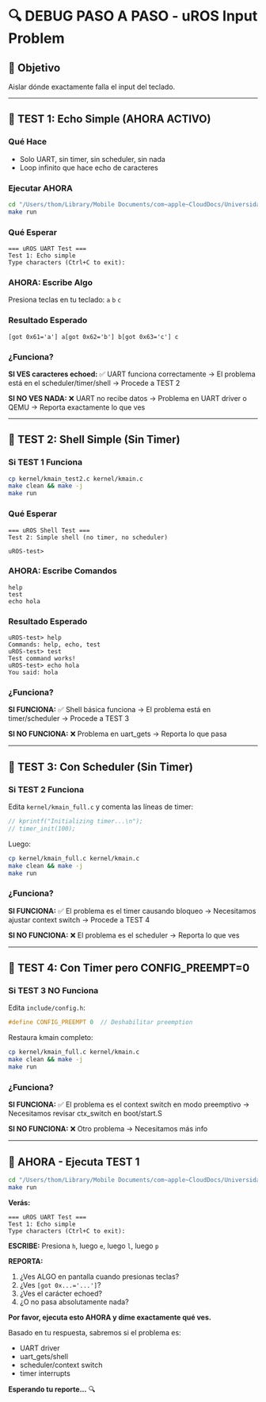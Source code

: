 # 🔍 DEBUG PASO A PASO - uROS Input Problem

## 🎯 Objetivo

Aislar dónde exactamente falla el input del teclado.

---

## 📝 TEST 1: Echo Simple (AHORA ACTIVO)

### Qué Hace
- Solo UART, sin timer, sin scheduler, sin nada
- Loop infinito que hace echo de caracteres

### Ejecutar AHORA

```bash
cd "/Users/thom/Library/Mobile Documents/com~apple~CloudDocs/Universidad/OS/mini-os"
make run
```

### Qué Esperar

```
=== uROS UART Test ===
Test 1: Echo simple
Type characters (Ctrl+C to exit):

```

### AHORA: Escribe Algo

Presiona teclas en tu teclado: `a` `b` `c`

### Resultado Esperado

```
[got 0x61='a'] a[got 0x62='b'] b[got 0x63='c'] c
```

### ¿Funciona?

**SI VES caracteres echoed:**
✅ UART funciona correctamente
→ El problema está en el scheduler/timer/shell
→ Procede a TEST 2

**SI NO VES NADA:**
❌ UART no recibe datos
→ Problema en UART driver o QEMU
→ Reporta exactamente lo que ves

---

## 📝 TEST 2: Shell Simple (Sin Timer)

### Si TEST 1 Funciona

```bash
cp kernel/kmain_test2.c kernel/kmain.c
make clean && make -j
make run
```

### Qué Esperar

```
=== uROS Shell Test ===
Test 2: Simple shell (no timer, no scheduler)

uROS-test>
```

### AHORA: Escribe Comandos

```
help
test
echo hola
```

### Resultado Esperado

```
uROS-test> help
Commands: help, echo, test
uROS-test> test
Test command works!
uROS-test> echo hola
You said: hola
```

### ¿Funciona?

**SI FUNCIONA:**
✅ Shell básica funciona
→ El problema está en timer/scheduler
→ Procede a TEST 3

**SI NO FUNCIONA:**
❌ Problema en uart_gets
→ Reporta lo que pasa

---

## 📝 TEST 3: Con Scheduler (Sin Timer)

### Si TEST 2 Funciona

Edita `kernel/kmain_full.c` y comenta las líneas de timer:

```c
// kprintf("Initializing timer...\n");
// timer_init(100);
```

Luego:
```bash
cp kernel/kmain_full.c kernel/kmain.c
make clean && make -j
make run
```

### ¿Funciona?

**SI FUNCIONA:**
✅ El problema es el timer causando bloqueo
→ Necesitamos ajustar context switch
→ Procede a TEST 4

**SI NO FUNCIONA:**
❌ El problema es el scheduler
→ Reporta lo que ves

---

## 📝 TEST 4: Con Timer pero CONFIG_PREEMPT=0

### Si TEST 3 NO Funciona

Edita `include/config.h`:
```c
#define CONFIG_PREEMPT 0  // Deshabilitar preemption
```

Restaura kmain completo:
```bash
cp kernel/kmain_full.c kernel/kmain.c
make clean && make -j
make run
```

### ¿Funciona?

**SI FUNCIONA:**
✅ El problema es el context switch en modo preemptivo
→ Necesitamos revisar ctx_switch en boot/start.S

**SI NO FUNCIONA:**
❌ Otro problema
→ Necesitamos más info

---

## 🎯 AHORA - Ejecuta TEST 1

```bash
cd "/Users/thom/Library/Mobile Documents/com~apple~CloudDocs/Universidad/OS/mini-os"
make run
```

**Verás:**
```
=== uROS UART Test ===
Test 1: Echo simple
Type characters (Ctrl+C to exit):

```

**ESCRIBE:** Presiona `h`, luego `e`, luego `l`, luego `p`

**REPORTA:**
1. ¿Ves ALGO en pantalla cuando presionas teclas?
2. ¿Ves `[got 0x...='...']`?
3. ¿Ves el carácter echoed?
4. ¿O no pasa absolutamente nada?

**Por favor, ejecuta esto AHORA y dime exactamente qué ves.**

Basado en tu respuesta, sabremos si el problema es:
- UART driver
- uart_gets/shell
- scheduler/context switch
- timer interrupts

**Esperando tu reporte...** 🔍
